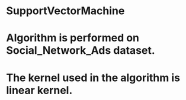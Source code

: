 # SupportVectorMachine
# Algorithm is performed on Social_Network_Ads dataset.
# The kernel used in the algorithm is linear kernel.
